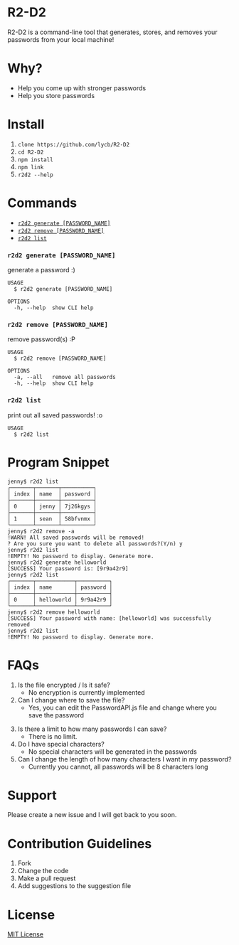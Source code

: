 R2-D2
=====
R2-D2 is a command-line tool that generates, stores, and removes your passwords from your local machine! 

# Why?
* Help you come up with stronger passwords
* Help you store passwords 

# Install
1. `clone https://github.com/lycb/R2-D2`
2. `cd R2-D2` 
3. `npm install`
4. `npm link`
5. `r2d2 --help`

# Commands
<!-- commands -->
* [`r2d2 generate [PASSWORD_NAME]`](#r2d2-generate-password_name)
* [`r2d2 remove [PASSWORD_NAME]`](#r2d2-remove-password_name)
* [`r2d2 list`](#r2d2-list)

### `r2d2 generate [PASSWORD_NAME]`

generate a password :)

```
USAGE
  $ r2d2 generate [PASSWORD_NAME]

OPTIONS
  -h, --help  show CLI help
```

### `r2d2 remove [PASSWORD_NAME]`

remove password(s) :P

```
USAGE
  $ r2d2 remove [PASSWORD_NAME]

OPTIONS
  -a, --all   remove all passwords
  -h, --help  show CLI help
```

### `r2d2 list`

print out all saved passwords! :o

```
USAGE
  $ r2d2 list
```
<!-- commandsstop -->

# Program Snippet
```
jenny$ r2d2 list
┌───────┬───────┬──────────┐
│ index │ name  │ password │
├───────┼───────┼──────────┤
│ 0     │ jenny │ 7j26kgys │
├───────┼───────┼──────────┤
│ 1     │ sean  │ 58bfvnmx │
└───────┴───────┴──────────┘
jenny$ r2d2 remove -a
!WARN! All saved passwords will be removed!
? Are you sure you want to delete all passwords?(Y/n) y
jenny$ r2d2 list
!EMPTY! No password to display. Generate more.
jenny$ r2d2 generate helloworld
[SUCCESS] Your password is: [9r9a42r9]
jenny$ r2d2 list
┌───────┬────────────┬──────────┐
│ index │ name       │ password │
├───────┼────────────┼──────────┤
│ 0     │ helloworld │ 9r9a42r9 │
└───────┴────────────┴──────────┘
jenny$ r2d2 remove helloworld
[SUCCESS] Your password with name: [helloworld] was successfully removed
jenny$ r2d2 list
!EMPTY! No password to display. Generate more.
```

# FAQs
1. Is the file encrypted / Is it safe?
    * No encryption is currently implemented
2. Can I change where to save the file? 
    * Yes, you can edit the PasswordAPI.js file and change where you save the password 
<!-- Add in a page on instructions on HOW to change where you save your file -->
3. Is there a limit to how many passwords I can save?
    * There is no limit.
4. Do I have special characters? 
    * No special characters will be generated in the passwords
5. Can I change the length of how many characters I want in my password? 
    * Currently you cannot, all passwords will be 8 characters long

# Support
Please create a new issue and I will get back to you soon.

# Contribution Guidelines
1. Fork
2. Change the code
3. Make a pull request 
4. Add suggestions to the suggestion file

# License
<!-- link below -->
[MIT License](https://github.com/lycb/R2-D2/blob/master/LICENSE) 

